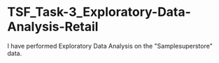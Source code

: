 # TSF_Task-3_Exploratory-Data-Analysis-Retail
I have performed Exploratory Data Analysis on the "Samplesuperstore" data.
